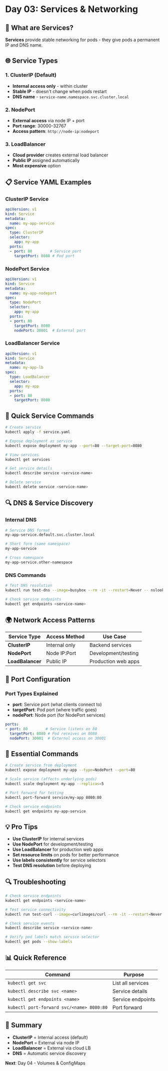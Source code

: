 # Day 03: Services & Networking

## 🎯 What are Services?

**Services** provide stable networking for pods - they give pods a permanent IP and DNS name.

## 🌐 Service Types

### 1. ClusterIP (Default)
- **Internal access only** - within cluster
- **Stable IP** - doesn't change when pods restart
- **DNS name** - `service-name.namespace.svc.cluster.local`

### 2. NodePort
- **External access** via node IP + port
- **Port range**: 30000-32767
- **Access pattern**: `http://node-ip:nodeport`

### 3. LoadBalancer
- **Cloud provider** creates external load balancer
- **Public IP** assigned automatically
- **Most expensive** option

## 📋 Service YAML Examples

### ClusterIP Service
```yaml
apiVersion: v1
kind: Service
metadata:
  name: my-app-service
spec:
  type: ClusterIP
  selector:
    app: my-app
  ports:
  - port: 80        # Service port
    targetPort: 8080 # Pod port
```

### NodePort Service
```yaml
apiVersion: v1
kind: Service
metadata:
  name: my-app-nodeport
spec:
  type: NodePort
  selector:
    app: my-app
  ports:
  - port: 80
    targetPort: 8080
    nodePort: 30001  # External port
```

### LoadBalancer Service
```yaml
apiVersion: v1
kind: Service
metadata:
  name: my-app-lb
spec:
  type: LoadBalancer
  selector:
    app: my-app
  ports:
  - port: 80
    targetPort: 8080
```

## 🚀 Quick Service Commands

```bash
# Create service
kubectl apply -f service.yaml

# Expose deployment as service
kubectl expose deployment my-app --port=80 --target-port=8080

# View services
kubectl get services

# Get service details
kubectl describe service <service-name>

# Delete service
kubectl delete service <service-name>
```

## 🔍 DNS & Service Discovery

### Internal DNS
```bash
# Service DNS format
my-app-service.default.svc.cluster.local

# Short form (same namespace)
my-app-service

# Cross namespace
my-app-service.other-namespace
```

### DNS Commands
```bash
# Test DNS resolution
kubectl run test-dns --image=busybox --rm -it --restart=Never -- nslookup my-app-service

# Check service endpoints
kubectl get endpoints <service-name>
```

## 🌍 Network Access Patterns

| Service Type | Access Method | Use Case |
|--------------|---------------|----------|
| **ClusterIP** | Internal only | Backend services |
| **NodePort** | Node IP:Port | Development/testing |
| **LoadBalancer** | Public IP | Production web apps |

## 🔧 Port Configuration

### Port Types Explained
- **port**: Service port (what clients connect to)
- **targetPort**: Pod port (where traffic goes)
- **nodePort**: Node port (for NodePort services)

```yaml
ports:
- port: 80        # Service listens on 80
  targetPort: 8080 # Pod receives on 8080
  nodePort: 30001  # External access on 30001
```

## 🚀 Essential Commands

```bash
# Create service from deployment
kubectl expose deployment my-app --type=NodePort --port=80

# Scale service (affects underlying pods)
kubectl scale deployment my-app --replicas=5

# Port forward for testing
kubectl port-forward service/my-app 8080:80

# Check service endpoints
kubectl get endpoints my-app-service
```

## 💡 Pro Tips

- **Use ClusterIP** for internal services
- **Use NodePort** for development/testing
- **Use LoadBalancer** for production web apps
- **Set resource limits** on pods for better performance
- **Use labels consistently** for service selectors
- **Test DNS resolution** before deploying

## 🔍 Troubleshooting

```bash
# Check service endpoints
kubectl get endpoints <service-name>

# Test service connectivity
kubectl run test-curl --image=curlimages/curl --rm -it --restart=Never -- curl my-app-service

# Check service events
kubectl describe service <service-name>

# Verify pod labels match service selector
kubectl get pods --show-labels
```

## 📊 Quick Reference

| Command | Purpose |
|---------|---------|
| `kubectl get svc` | List all services |
| `kubectl describe svc <name>` | Service details |
| `kubectl get endpoints <name>` | Service endpoints |
| `kubectl port-forward svc/<name> 8080:80` | Port forward |

## 📝 Summary

- **ClusterIP** = Internal access (default)
- **NodePort** = External via node IP
- **LoadBalancer** = External via cloud LB
- **DNS** = Automatic service discovery

**Next**: Day 04 - Volumes & ConfigMaps 